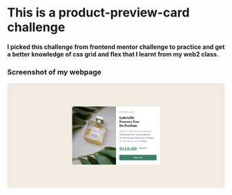 # This is a product-preview-card challenge

#### I picked this challenge from frontend mentor challenge to practice and get a better knowledge of css grid and flex that I learnt from my web2 class.

### Screenshot of my webpage
![Screenshot](./images/previewpage.png)